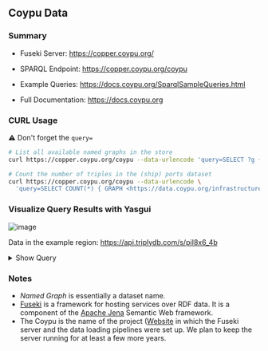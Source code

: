 
## Coypu Data

### Summary

* Fuseki Server: https://copper.coypu.org/
* SPARQL Endpoint: https://copper.coypu.org/coypu

* Example Queries: https://docs.coypu.org/SparqlSampleQueries.html
* Full Documentation: https://docs.coypu.org

### CURL Usage

⚠️ Don't forget the `query=`

```bash
# List all available named graphs in the store
curl https://copper.coypu.org/coypu --data-urlencode 'query=SELECT ?g { GRAPH ?g { } }'
```

```bash
# Count the number of triples in the (ship) ports dataset
curl https://copper.coypu.org/coypu --data-urlencode \
  'query=SELECT COUNT(*) { GRAPH <https://data.coypu.org/infrastructure/ports/> { ?s ?p ?o } }'
```

### Visualize Query Results with Yasgui

![image](https://github.com/user-attachments/assets/7abc2a80-faf0-4aa1-b942-b43f604340e0)

Data in the example region: https://api.triplydb.com/s/pjI8x6_4b

<details>
  <summary>Show Query</summary>

```sparql
PREFIX rdf: <http://www.w3.org/1999/02/22-rdf-syntax-ns#>
PREFIX geof: <http://www.opengis.net/def/function/geosparql/>
PREFIX spatial: <http://jena.apache.org/spatial#>
PREFIX geo: <http://www.opengis.net/ont/geosparql#>

SELECT ?graph ?geom ?geomColor ?geomTooltip (?geomTooltip AS ?geomLabel) {
  VALUES ?polygon {
    "POLYGON ((6.475457372470345 51.7037981703763, 6.475457372470346 51.2481032780451, 7.544268491722988 51.24810327804511, 7.544268491722988 51.70379817037631, 6.475457372470345 51.7037981703763))"^^geo:wktLiteral
  }
  
  # Use spatial:intersectBoxGeom for indexed lookup of candidates by BBOX
  # then filter by exact polygon using geof:sfIntersects
  GRAPH ?graph {
    ?x spatial:intersectBoxGeom(?polygon) .
    ?x geo:hasGeometry/geo:asWKT ?geom .
    FILTER(geof:sfIntersects(?geom, ?polygon))
  }
  
  # Color geometries based on the graph that contains them
  BIND (concat('#', substr(sha1(str(?graph)), 1, 6)) AS ?geomColor)
  
  BIND(strdt('Entity <a href="' + STR(?x) + '">' + STR(?x) + '</a> from graph ' + STR(?graph), rdf:HTML) as ?geomTooltip)
}
```

</details>





### Notes
* *Named Graph* is essentially a dataset name.
* [Fuseki](https://jena.apache.org/documentation/fuseki2/) is a framework for hosting services over RDF data. It is a component of the [Apache Jena](https://github.com/apache/jena) Semantic Web framework.
* The Coypu is the name of the project ([Website](https://coypu.org/) in which the Fuseki server and the data loading pipelines were set up. We plan to keep the server running for at least a few more years.

